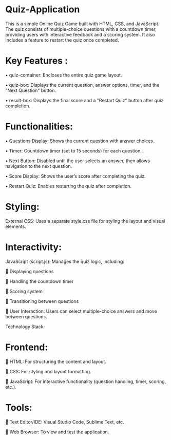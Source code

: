 ﻿# Quiz-Application

This is a simple Online Quiz Game built with HTML, CSS, and JavaScript. The quiz consists of multiple-choice questions with a countdown timer, providing users with interactive feedback and a scoring system. It also includes a feature to restart the quiz once completed.

# Key Features :

•	quiz-container: Encloses the entire quiz game layout.

•	quiz-box: Displays the current question, answer options, timer, and the "Next Question" button.

•	result-box: Displays the final score and a "Restart Quiz" button after quiz completion.

# Functionalities:

•	Questions Display: Shows the current question with answer choices.

•	Timer: Countdown timer (set to 15 seconds) for each question.

•	Next Button: Disabled until the user selects an answer, then allows navigation to the next question.

•	Score Display: Shows the user’s score after completing the quiz.

•	Restart Quiz: Enables restarting the quiz after completion.

# Styling:

External CSS: Uses a separate style.css file for styling the layout and visual elements.

# Interactivity:

JavaScript (script.js): Manages the quiz logic, including:

	Displaying questions

	Handling the countdown timer

	Scoring system

	Transitioning between questions

	User Interaction: Users can select multiple-choice answers and move between questions.

Technology Stack:

# Frontend:

	HTML: For structuring the content and layout.

	CSS: For styling and layout formatting.

	JavaScript: For interactive functionality (question handling, timer, scoring, etc.).

# Tools:

	Text Editor/IDE: Visual Studio Code, Sublime Text, etc.

	Web Browser: To view and test the application.
